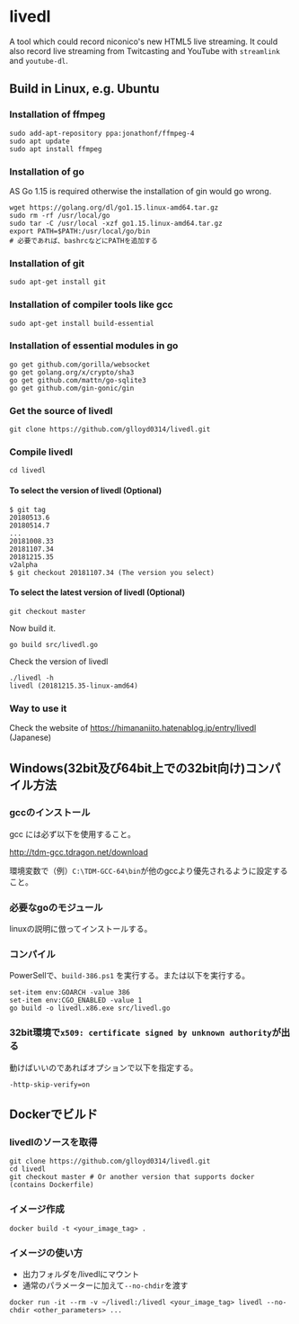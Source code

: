 # livedl
A tool which could record niconico's new HTML5 live streaming. It could also record live streaming from Twitcasting and YouTube with `streamlink` and `youtube-dl`.

## Build in Linux, e.g. Ubuntu

### Installation of ffmpeg
```
sudo add-apt-repository ppa:jonathonf/ffmpeg-4
sudo apt update
sudo apt install ffmpeg
```

### Installation of go
AS Go 1.15 is required otherwise the installation of gin would go wrong.
```
wget https://golang.org/dl/go1.15.linux-amd64.tar.gz
sudo rm -rf /usr/local/go
sudo tar -C /usr/local -xzf go1.15.linux-amd64.tar.gz
export PATH=$PATH:/usr/local/go/bin
# 必要であれば、bashrcなどにPATHを追加する
```

### Installation of git
```
sudo apt-get install git
```

### Installation of compiler tools like gcc
```
sudo apt-get install build-essential
```

### Installation of essential modules in go
```
go get github.com/gorilla/websocket
go get golang.org/x/crypto/sha3
go get github.com/mattn/go-sqlite3
go get github.com/gin-gonic/gin
```

### Get the source of livedl
```
git clone https://github.com/glloyd0314/livedl.git
```

### Compile livedl
```
cd livedl
```

#### To select the version of livedl (Optional)
```
$ git tag
20180513.6
20180514.7
...
20181008.33
20181107.34
20181215.35
v2alpha
$ git checkout 20181107.34 (The version you select)
```

#### To select the latest version of livedl (Optional)
```
git checkout master
```

Now build it.
```
go build src/livedl.go
```

Check the version of livedl
```
./livedl -h
livedl (20181215.35-linux-amd64)
```

### Way to use it
Check the website of https://himananiito.hatenablog.jp/entry/livedl (Japanese)


## Windows(32bit及び64bit上での32bit向け)コンパイル方法

### gccのインストール

gcc には必ず以下を使用すること。

http://tdm-gcc.tdragon.net/download

環境変数で（例）`C:\TDM-GCC-64\bin`が他のgccより優先されるように設定すること。

### 必要なgoのモジュール

linuxの説明に倣ってインストールする。

### コンパイル

PowerSellで、`build-386.ps1` を実行する。または以下を実行する。

```
set-item env:GOARCH -value 386
set-item env:CGO_ENABLED -value 1
go build -o livedl.x86.exe src/livedl.go
```

### 32bit環境で`x509: certificate signed by unknown authority`が出る

動けばいいのであればオプションで以下を指定する。

`-http-skip-verify=on`

## Dockerでビルド

### livedlのソースを取得
```
git clone https://github.com/glloyd0314/livedl.git
cd livedl
git checkout master # Or another version that supports docker (contains Dockerfile)
```

### イメージ作成
```
docker build -t <your_image_tag> .
```

### イメージの使い方

- 出力フォルダを/livedlにマウント
- 通常のパラメーターに加えて`--no-chdir`を渡す

```
docker run -it --rm -v ~/livedl:/livedl <your_image_tag> livedl --no-chdir <other_parameters> ...
```
